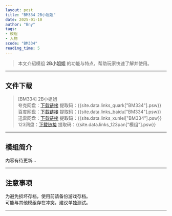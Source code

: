 ```yaml
---
layout: post
title: "BM334 2B小姐姐"
date: 2025-01-10
author: "Bny"
tags: 
- 模组
- 人物
scode: "BM334"
reading_time: 5
---
```


> 本文介绍模组 **2B小姐姐** 的功能与特点，帮助玩家快速了解并使用。

---

## 文件下载

> [BM334] 2B小姐姐  
夸克网盘：[下载链接]({{site.data.links_quark["BM334"].url}}) 提取码：{{site.data.links_quark["BM334"].psw}}  
百度网盘：[下载链接]({{site.data.links_baidu["BM334"].url}}) 提取码：{{site.data.links_baidu["BM334"].psw}}  
迅雷网盘：[下载链接]({{site.data.links_xunlei["BM334"].url}}) 提取码：{{site.data.links_xunlei["BM334"].psw}}  
123网盘：[下载链接]({{site.data.links_123pan["模组"].url}}) 提取码：{{site.data.links_123pan["模组"].psw}}  

---

## 模组简介

>  
内容有待更新...  

---

## 注意事项

>  
为避免损坏存档，使用前请备份游戏存档。  
可能与其他模组存在冲突，建议单独测试。  

---

